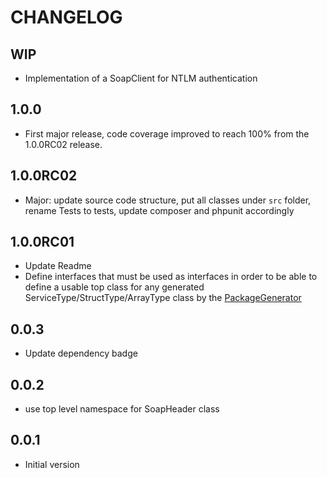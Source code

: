 CHANGELOG
=========

WIP
---
- Implementation of a SoapClient for NTLM authentication

1.0.0
---------
- First major release, code coverage improved to reach 100% from the 1.0.0RC02 release.

1.0.0RC02
---------
- Major: update source code structure, put all classes under ```src``` folder, rename Tests to tests, update composer and phpunit accordingly

1.0.0RC01
---------
- Update Readme
- Define interfaces that must be used as interfaces in order to be able to define a usable top class for any generated ServiceType/StructType/ArrayType class by the [PackageGenerator](https://github.com/WsdlToPhp/PackageGenerator)

0.0.3
-----
- Update dependency badge

0.0.2
-----
- use top level namespace for SoapHeader class

0.0.1
-----
- Initial version